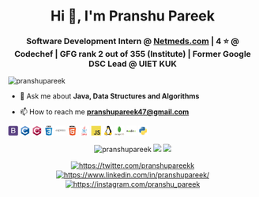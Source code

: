 <h1 align="center">Hi 👋, I'm Pranshu Pareek</h1>
<h3 align="center">Software Development Intern @ <a href="https://netmeds.com">Netmeds.com</a> | 4 ⭐ @ Codechef | GFG rank 2 out of 355 (Institute) | Former Google DSC Lead @ UIET KUK</h3>

<p align="left"> <img src="https://komarev.com/ghpvc/?username=pranshupareek&color=green&style=flat-square" alt="pranshupareek" /> </p>

- 💬 Ask me about **Java, Data Structures and Algorithms**

- 📫 How to reach me **pranshupareek47@gmail.com**

<p align="left">
  <img src="https://raw.githubusercontent.com/devicons/devicon/master/icons/bootstrap/bootstrap-plain.svg" alt="bootstrap" width="20" height="20"/>
  <img src="https://raw.githubusercontent.com/devicons/devicon/master/icons/c/c-original.svg" alt="c" width="20" height="20"/> 
  <img src="https://raw.githubusercontent.com/devicons/devicon/master/icons/cplusplus/cplusplus-original.svg" alt="cplusplus" width="20" height="20"/> 
  <img src="https://raw.githubusercontent.com/devicons/devicon/master/icons/css3/css3-original-wordmark.svg" alt="css3" width="20" height="20"/> 
  <img src="https://raw.githubusercontent.com/devicons/devicon/master/icons/express/express-original-wordmark.svg" alt="express" width="20" height="20"/>
  <img src="https://raw.githubusercontent.com/devicons/devicon/master/icons/html5/html5-original-wordmark.svg" alt="html5" width="20" height="20"/> 
  <img src="https://raw.githubusercontent.com/devicons/devicon/master/icons/java/java-original-wordmark.svg" alt="java" width="20" height="20"/> 
  <img src="https://raw.githubusercontent.com/devicons/devicon/master/icons/javascript/javascript-original.svg" alt="javascript" width="20" height="20"/> 
  <img src="https://raw.githubusercontent.com/devicons/devicon/master/icons/linux/linux-original.svg" alt="linux" width="20" height="20"/> 
  <img src="https://raw.githubusercontent.com/devicons/devicon/master/icons/mongodb/mongodb-original-wordmark.svg" alt="mongodb" width="20" height="20"/> 
  <img src="https://raw.githubusercontent.com/devicons/devicon/master/icons/nodejs/nodejs-original-wordmark.svg" alt="nodejs" width="20" height="20"/> 
  <img src="https://raw.githubusercontent.com/devicons/devicon/master/icons/python/python-original.svg" alt="python" width="20" height="20"/> 
</p>
<p align="center"> 
  <img src="https://github-readme-stats.vercel.app/api?username=pranshupareek&show_icons=true&count_private=true" alt="pranshupareek"/> 
  <img src="https://github-readme-stats.vercel.app/api/top-langs/?username=pranshupareek">
  <img src="https://github-readme-streak-stats.herokuapp.com/?user=pranshupareek">
</p>

<p align="center">
<a href="https://twitter.com/pranshupareekk" target="blank"><img align="center" src="https://cdn.jsdelivr.net/npm/simple-icons@3.0.1/icons/twitter.svg" alt="https://twitter.com/pranshupareekk" height="20" width="20" /></a>
<a href="https://www.linkedin.com/in/pranshupareek/" target="blank"><img align="center" src="https://cdn.jsdelivr.net/npm/simple-icons@3.0.1/icons/linkedin.svg" alt="https://www.linkedin.com/in/pranshupareek/" height="20" width="20" /></a>
<a href="https://instagram.com/pranshu_pareek" target="blank"><img align="center" src="https://cdn.jsdelivr.net/npm/simple-icons@3.0.1/icons/instagram.svg" alt="https://instagram.com/pranshu_pareek" height="20" width="20" /></a>
</p>
